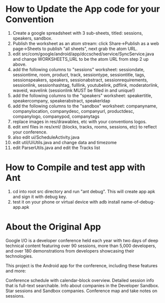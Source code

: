 How to Update the App code for your Convention
===============================================

1. Create a google spreadsheet with 3 sub-sheets, titled: sessions, speakers, sandbox.  
2. Publish the worksheet as an atom stream: click Share->Publish as a web page->Sheets to publish "all sheets", next grab the atom URL.
3. edit src/com/google/android/app/dccsched/service/SyncService.java and change WORKSHEETS_URL to be the atom URL from step 2 up above.
4. add the following columns to "sessions" worksheet: sessiondate, sessiontime, room, product, track, sessiontype, sessiontitle, tags, sessionspeakers, speakers, sessionabstract, sessionrequirements, sessionlink, sessionhashtag, fulllink, youtubelink, pdflink, moderatorlink, waveid, wavelink
(sessionlink MUST be filled in and unique!)
4. add the following columns to the "speakers" worksheet: speakertitle, speakercompany, speakerabstract, speakerldap
4. add the following columns to the "sandbox" worksheet: companyname, companylocation, companydesc, companyurl, productdesc, companylogo, companypod, companytags
5. replace images in res/drawables, etc with your conventions logos.
6. edit xml files in res/xml/ (blocks, tracks, rooms, sessions, etc) to reflect your conference. 
7. also edit ui/ScheduleActivity.java
8. edit util/UiUtils.java and change data and timezome
9. edit ParserUtils.java and edit the Tracks list

How to Compile and test app with Ant
===============================
1. cd into root src directory and run "ant debug".  This will create app apk and sign it with debug key.
2. test it on your phone or virtual device with adb install name-of-debug-app.apk


About the Original App
=========================
Google I/O is a developer conference held each year with two days of deep technical content featuring over 90 sessions, more than 5,000 developers, and over 180 demonstrations from developers showcasing their technologies.

This project is the Android app for the conference, including these features and more:

Conference schedule with calendar-block overview.
Detailed session info that is full-text searchable.
Info about companies in the Developer Sandbox.
Star sessions and Sandbox companies.
Conference map and take notes on sessions.
